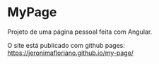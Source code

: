 # MyPage

Projeto de uma página pessoal feita com Angular.


O site está publicado com github pages: https://jeronimafloriano.github.io/my-page/

